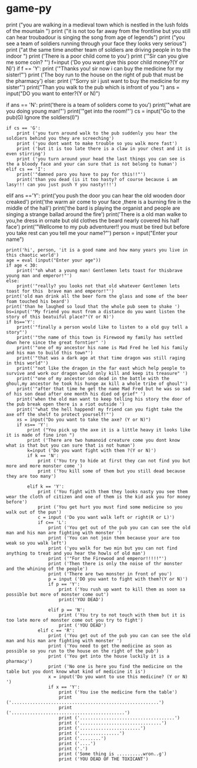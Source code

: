 # game-py
print ("you are walking in a medieval town which is nestled in the lush folds of the mountain ")
print ("it is not too far away from the frontline but you still can hear troubadour is singing the song from age of legends")
print ("you see a team of soldiers running through your face they looks very serious")
print ("at the same time another team of soldiers are driving people in to the indoor ")
print ('There is a poor child come to you')
print ('"Sir can you give me some coin? "')
f=input ('Do you want give this poor child money?(Y or N)')
if f == 'Y':
    print ('"Thanks you! sir now i can buy the medicine for my sister!"')
    print ('The boy run to the house on the right of pub that must be the pharmacy')
else:
    print ('"Sorry sir i just want to buy the medicine for my sister"')
print("Than you  walk to the pub which is infront of you ")
ans = input("DO you want to enter?(Y or N)")

if ans == 'N':
    print('there is a team of soliders come to you')
    print('"what are you doing young man!"')
    print('"get into the room!"')
    cs = input("Go to the pub(G) Ignore the soldiers(I)")

    if cs == 'G':
        print ('you turn around walk to the pub suddenly you hear the soldiers behind you they are screeching')
        print ('you dont want to make trouble so you walk more fast')
        print ('but it is too late there is a claw in your chest and it is even stirring')
        print ('you turn around your head the last things you can see is the a bloody face and your can sure that is not belong to human')
    elif cs == 'I':
        print('"damned paro you have to pay for this!!"')
        print('than you dead (is it too hasty? of course because i am lasy!!! can you just push Y you nasty!!!')

elif ans =='Y':
    print('you push the door you can hear the old wooden door creaked')
    print('the warm air come to your face ,there is a burning fire in the middle of the hall')
    print('the bard is playing the organist and people are singing a strange ballad around the fire')
    print('There is a old man walke to you,he dress in ornate but old clothes the beard nearly covered his half face')
    print('"Wellcome to my pub adventurer!! you must be tired but before you take rest can you tell me your name?"')
    person = input("Enter your name")

    print('hi', person, 'it is a good name and how many years you live in this chaotic world')
    age = eval (input("Enter your age"))
    if age < 30:
        print('"oh what a young man! Gentlemen lets toast for thisbrave young man and emperor!"')
    else:
        print('"really? you looks not that old whatever Gentlemen lets toast for this  brave man and emperor!"')
    print('old man drink all the beer form the glass and some of the beer foam touched his beard')
    print('than he laughed so loud that the whole pub seem to shake ')
    bs=input('"My friend you must from a distance do you want listen the story of this beatuiful place?"(Y or N)')
    if bs=='Y':
        print('"finally a person would like to listen to a old guy tell a story"')
        print('"the name of this town is Firewood my family has settled down here since the great forntier" ')
        print('"one of my ancestor his name is Mad Fred he led his family and his man to build this town"')
        print('"that was a dark age at that time dragon was still raging in this world"')
        print('"not like the dragon in the far east which help people to survive and work our dragon would only kill and keep its treasure" ')
        print('"one of my ancestor son dead in the battle with the ghoul,my ancestor he took his hunge ax kill a whole tribe of ghoul"')
        print('"after that time he get the name Mad Fred but he was so sad of his son dead after one month his died od grief" ')
        print('when the old man want to keep telling his story the door of the pub break open there is a riot outside ')
        print('"what the hell happend! my friend can you fight take the axe off the shelf to protect yourself!"')
        xs = input("Do you want to take the axe? (Y or N)")
        if xs== 'Y':
            print ("You pick up the axe it is a little heavy it looks like it is made of fine iron ")
            print ('There are two humanoid creature come you dont know what is that but you can sure that is not human')
            k=input ('Do you want fight with them ?(Y or N)')
            if k == 'N':
                print ('You try to hide at first they can not find you but more and more monster come ')
                print ('You kill some of them but you still dead because they are too many')

            elif k == 'Y':
                print ('You fight with them they looks nasty you see them wear the cloth of citizen and one of them is the kid ask you for money before')
                print ('You get hurt you must find some medicine so you walk out of the pun')
                c = input ('Do you want walk left or right(R or L)')
                if c== 'L':
                    print ('You get out of the pub you can can see the old man and his man are fighting with monster ')
                    print ('You can not join them because your are too weak so you walk left')
                    print ('you walk for two min but you can not find anything to treat and you hear the howls of old man')
                    print ('"For the Firewood and emperor!!!!!"')
                    print ('Then there is only the noise of thr monster and the whining of the people')
                    print ('There are two monster in front of you')
                    p = input ('DO you want to fight with them?(Y or N)')
                    if p == 'Y':
                        print ('You rush up want to kill them as soon sa possible but more of monster come out')
                        print('YOU DEAD')

                    elif p == 'N':
                        print ('You try to not touch with them but it is too late more of monster come out you try to fight')
                        print ('YOU DEAD')
                elif c == 'R':
                    print ('You get out of the pub you can can see the old man and his man are fighting with monster ')
                    print ('You need to get the medicine as soon as possible so you run to the house on the right of the pub')
                    print ('You get into the house luckily it is a pharmacy')
                    print ('No one is here you find the medicine on the table but you dont know what kind of medicine it is')
                    x = input('Do you want to use this medicine? (Y or N) ')
                    if x == 'Y':
                        print ('You ise the medicine form the table')
                        print ('........................................................')
                        print ('...........................................')
                        print ('....................................')
                        print ('...............................')
                        print ('.......................')
                        print ('...............')
                        print ('........')
                        print ('....')
                        print ('.')
                        print ('Some thing is ..........wron..g')
                        print ('YOU DEAD OF THE TOXICANT')

